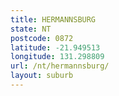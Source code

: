 ```yaml
---
title: HERMANNSBURG
state: NT
postcode: 0872
latitude: -21.949513
longitude: 131.298809
url: /nt/hermannsburg/
layout: suburb
---
```

